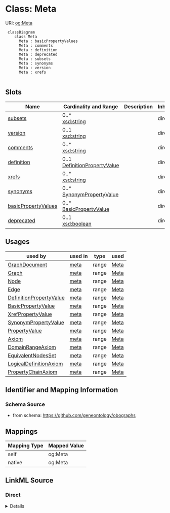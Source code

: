 # Class: Meta



URI: [og:Meta](https://github.com/geneontology/obographs/Meta)


```{mermaid}
 classDiagram
    class Meta
      Meta : basicPropertyValues
      Meta : comments
      Meta : definition
      Meta : deprecated
      Meta : subsets
      Meta : synonyms
      Meta : version
      Meta : xrefs
      
```



<!-- no inheritance hierarchy -->


## Slots

| Name | Cardinality and Range | Description | Inheritance |
| ---  | --- | --- | --- |
| [subsets](subsets.md) | 0..* <br/> [xsd:string](http://www.w3.org/2001/XMLSchema#string) |  | direct |
| [version](version.md) | 0..1 <br/> [xsd:string](http://www.w3.org/2001/XMLSchema#string) |  | direct |
| [comments](comments.md) | 0..* <br/> [xsd:string](http://www.w3.org/2001/XMLSchema#string) |  | direct |
| [definition](definition.md) | 0..1 <br/> [DefinitionPropertyValue](DefinitionPropertyValue.md) |  | direct |
| [xrefs](xrefs.md) | 0..* <br/> [xsd:string](http://www.w3.org/2001/XMLSchema#string) |  | direct |
| [synonyms](synonyms.md) | 0..* <br/> [SynonymPropertyValue](SynonymPropertyValue.md) |  | direct |
| [basicPropertyValues](basicPropertyValues.md) | 0..* <br/> [BasicPropertyValue](BasicPropertyValue.md) |  | direct |
| [deprecated](deprecated.md) | 0..1 <br/> [xsd:boolean](http://www.w3.org/2001/XMLSchema#boolean) |  | direct |



## Usages

| used by | used in | type | used |
| ---  | --- | --- | --- |
| [GraphDocument](GraphDocument.md) | [meta](meta.md) | range | [Meta](Meta.md) |
| [Graph](Graph.md) | [meta](meta.md) | range | [Meta](Meta.md) |
| [Node](Node.md) | [meta](meta.md) | range | [Meta](Meta.md) |
| [Edge](Edge.md) | [meta](meta.md) | range | [Meta](Meta.md) |
| [DefinitionPropertyValue](DefinitionPropertyValue.md) | [meta](meta.md) | range | [Meta](Meta.md) |
| [BasicPropertyValue](BasicPropertyValue.md) | [meta](meta.md) | range | [Meta](Meta.md) |
| [XrefPropertyValue](XrefPropertyValue.md) | [meta](meta.md) | range | [Meta](Meta.md) |
| [SynonymPropertyValue](SynonymPropertyValue.md) | [meta](meta.md) | range | [Meta](Meta.md) |
| [PropertyValue](PropertyValue.md) | [meta](meta.md) | range | [Meta](Meta.md) |
| [Axiom](Axiom.md) | [meta](meta.md) | range | [Meta](Meta.md) |
| [DomainRangeAxiom](DomainRangeAxiom.md) | [meta](meta.md) | range | [Meta](Meta.md) |
| [EquivalentNodesSet](EquivalentNodesSet.md) | [meta](meta.md) | range | [Meta](Meta.md) |
| [LogicalDefinitionAxiom](LogicalDefinitionAxiom.md) | [meta](meta.md) | range | [Meta](Meta.md) |
| [PropertyChainAxiom](PropertyChainAxiom.md) | [meta](meta.md) | range | [Meta](Meta.md) |






## Identifier and Mapping Information







### Schema Source


* from schema: https://github.com/geneontology/obographs





## Mappings

| Mapping Type | Mapped Value |
| ---  | ---  |
| self | og:Meta |
| native | og:Meta |


## LinkML Source

<!-- TODO: investigate https://stackoverflow.com/questions/37606292/how-to-create-tabbed-code-blocks-in-mkdocs-or-sphinx -->

### Direct

<details>
```yaml
name: Meta
from_schema: https://github.com/geneontology/obographs
rank: 1000
slots:
- subsets
- version
- comments
- definition
- xrefs
- synonyms
- basicPropertyValues
- deprecated
slot_usage:
  xrefs:
    name: xrefs
    multivalued: true
    domain_of:
    - Meta
    - PropertyValue
    - Meta
    - PropertyValue
    range: XrefPropertyValue

```
</details>

### Induced

<details>
```yaml
name: Meta
from_schema: https://github.com/geneontology/obographs
rank: 1000
slot_usage:
  xrefs:
    name: xrefs
    multivalued: true
    domain_of:
    - Meta
    - PropertyValue
    - Meta
    - PropertyValue
    range: XrefPropertyValue
attributes:
  subsets:
    name: subsets
    from_schema: https://github.com/geneontology/obographs
    rank: 1000
    multivalued: true
    alias: subsets
    owner: Meta
    domain_of:
    - Meta
    range: string
  version:
    name: version
    from_schema: https://github.com/geneontology/obographs
    rank: 1000
    alias: version
    owner: Meta
    domain_of:
    - Meta
    range: string
  comments:
    name: comments
    from_schema: https://github.com/geneontology/obographs
    rank: 1000
    multivalued: true
    alias: comments
    owner: Meta
    domain_of:
    - Meta
    range: string
  definition:
    name: definition
    from_schema: https://github.com/geneontology/obographs
    rank: 1000
    alias: definition
    owner: Meta
    domain_of:
    - Meta
    range: DefinitionPropertyValue
  xrefs:
    name: xrefs
    from_schema: https://github.com/geneontology/obographs
    rank: 1000
    multivalued: true
    alias: xrefs
    owner: Meta
    domain_of:
    - Meta
    - PropertyValue
    - Meta
    - PropertyValue
    range: XrefPropertyValue
  synonyms:
    name: synonyms
    from_schema: https://github.com/geneontology/obographs
    rank: 1000
    multivalued: true
    alias: synonyms
    owner: Meta
    domain_of:
    - Meta
    range: SynonymPropertyValue
  basicPropertyValues:
    name: basicPropertyValues
    from_schema: https://github.com/geneontology/obographs
    rank: 1000
    multivalued: true
    alias: basicPropertyValues
    owner: Meta
    domain_of:
    - Meta
    range: BasicPropertyValue
  deprecated:
    name: deprecated
    from_schema: https://github.com/geneontology/obographs
    rank: 1000
    alias: deprecated
    owner: Meta
    domain_of:
    - Meta
    range: boolean

```
</details>